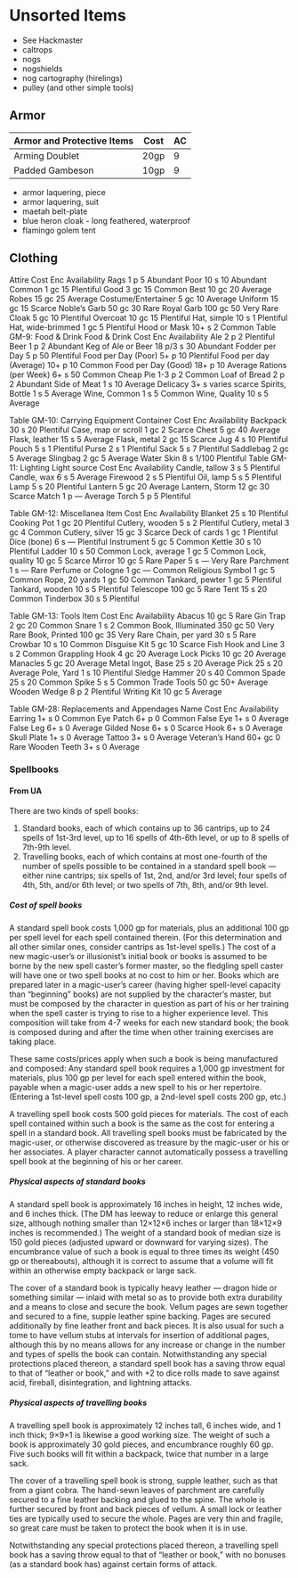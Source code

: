 # Unsorted Items

* See Hackmaster
* caltrops
* nogs
* nogshields
* nog cartography (hirelings)
* pulley (and other simple tools)

## Armor

| Armor and Protective Items | Cost | AC |
| ---------------------------|------|----|
| Arming Doublet             | 20gp | 9 |
| Padded Gambeson            | 10gp | 9 |

* armor laquering, piece
* armor laquering, suit
* maetah belt-plate
* blue heron cloak - long feathered, waterproof
* flamingo golem tent

## Clothing

Attire Cost Enc Availability
Rags 1 p 5 Abundant
Poor 10 s 10 Abundant
Common 1 gc 15 Plentiful
Good 3 gc 15 Common
Best 10 gc 20 Average
Robes 15 gc 25 Average
Costume/Entertainer 5 gc 10 Average
Uniform 15 gc 15 Scarce
Noble’s Garb 50 gc 30 Rare
Royal Garb 100 gc 50 Very Rare
Cloak 5 gc 10 Plentiful
Overcoat 10 gc 15 Plentiful
Hat, simple 10 s 1 Plentiful
Hat, wide-brimmed 1 gc 5 Plentiful
Hood or Mask 10+ s 2 Common
Table GM-9: Food & Drink
Food & Drink Cost Enc Availability
Ale 2 p 2 Plentiful
Beer 1 p 2 Abundant
Keg of Ale or Beer 18 p/3 s 30 Abundant
Fodder per Day 5 p 50 Plentiful
Food per Day (Poor) 5+ p 10 Plentiful
Food per day (Average) 10+ p 10 Common
Food per Day (Good) 18+ p 10 Average
Rations (per Week) 6+ s 50 Common
Cheap Pie 1-3 p 2 Common
Loaf of Bread 2 p 2 Abundant
Side of Meat 1 s 10 Average
Delicacy 3+ s varies scarce
Spirits, Bottle 1 s 5 Average
Wine, Common 1 s 5 Common
Wine, Quality 10 s 5 Average

Table GM-10:
Carrying Equipment
Container Cost Enc Availability
Backpack 30 s 20 Plentiful
Case, map or scroll 1 gc 2 Scarce
Chest 5 gc 40 Average
Flask, leather 15 s 5 Average
Flask, metal 2 gc 15 Scarce
Jug 4 s 10 Plentiful
Pouch 5 s 1 Plentiful
Purse 2 s 1 Plentiful
Sack 5 s 7 Plentiful
Saddlebag 2 gc 5 Average
Slingbag 2 gc 5 Average
Water Skin 8 s 1/100 Plentiful
Table GM-11: Lighting
Light source Cost Enc Availability
Candle, tallow 3 s 5 Plentiful
Candle, wax 6 s 5 Average
Firewood 2 s 5 Plentiful
Oil, lamp 5 s 5 Plentiful
Lamp 5 s 20 Plentiful
Lantern 5 gc 20 Average
Lantern, Storm 12 gc 30 Scarce
Match 1 p — Average
Torch 5 p 5 Plentiful

Table GM-12:
Miscellanea
Item Cost Enc Availability
Blanket 25 s 10 Plentiful
Cooking Pot 1 gc 20 Plentiful
Cutlery, wooden 5 s 2 Plentiful
Cutlery, metal 3 gc 4 Common
Cutlery, silver 15 gc 3 Scarce
Deck of cards 1 gc 1 Plentiful
Dice (bone) 6 s — Plentiful
Instrument 5 gc 5 Common
Kettle 30 s 10 Plentiful
Ladder 10 s 50 Common
Lock, average 1 gc 5 Common
Lock, quality 10 gc 5 Scarce
Mirror 10 gc 5 Rare
Paper 5 s — Very Rare
Parchment 1 s — Rare
Perfume or Cologne 1 gc — Common
Religious Symbol 1 gc 5 Common
Rope, 20 yards 1 gc 50 Common
Tankard, pewter 1 gc 5 Plentiful
Tankard, wooden 10 s 5 Plentiful
Telescope 100 gc 5 Rare
Tent 15 s 20 Common
Tinderbox 30 s 5 Plentiful

Table GM-13: Tools
Item Cost Enc Availability
Abacus 10 gc 5 Rare
Gin Trap 2 gc 20 Common
Snare 1 s 2 Common
Book, Illuminated 350 gc 50 Very Rare
Book, Printed 100 gc 35 Very Rare
Chain, per yard 30 s 5 Rare
Crowbar 10 s 10 Common
Disguise Kit 5 gc 10 Scarce
Fish Hook and Line 3 s 2 Common
Grappling Hook 4 gc 20 Average
Lock Picks 10 gc 20 Average
Manacles 5 gc 20 Average
Metal Ingot, Base 25 s 20 Average
Pick 25 s 20 Average
Pole, Yard 1 s 10 Plentiful
Sledge Hammer 20 s 40 Common
Spade 25 s 20 Common
Spike 5 s 5 Common
Trade Tools 50 gc 50+ Average
Wooden Wedge 8 p 2 Plentiful
Writing Kit 10 gc 5 Average

Table GM-28:
Replacements and Appendages
Name Cost Enc Availability
Earring 1+ s 0 Common
Eye Patch 6+ p 0 Common
False Eye 1+ s 0 Average
False Leg 6+ s 0 Average
Gilded Nose 6+ s 0 Scarce
Hook 6+ s 0 Average
Skull Plate 1+ s 0 Average
Tattoo 3+ s 0 Average
Veteran’s Hand 60+ gc 0 Rare
Wooden Teeth 3+ s 0 Average

### Spellbooks

#### From UA
There are two kinds of spell books:
1. Standard books, each of which contains up to 36 cantrips, up to 24 spells of 1st-3rd level, up to 16 spells of 4th-6th level, or up to 8 spells of 7th-9th level.
2. Travelling books, each of which contains at most one-fourth of the number of spells possible to be contained in a standard spell book — either nine cantrips; six spells of 1st, 2nd, and/or 3rd level; four spells of 4th, 5th, and/or 6th level; or two spells of 7th, 8th, and/or 9th level. 

##### Cost of spell books
A standard spell book costs 1,000 gp for materials, plus an additional 100 gp per spell level for each spell contained therein. (For this determination and all other similar ones, consider cantrips as 1st-level spells.) The cost of a new magic-user’s or illusionist’s initial book or books is assumed to be borne by the new spell caster’s former master, so the fledgling spell caster will have one or two spell books at no cost to him or her. Books which are prepared later in a magic-user’s career (having higher spell-level capacity than “beginning” books) are not supplied by the character’s master, but must be composed by the character in question as part of his or her training when the spell caster is trying to rise to a higher experience level. This composition will take from 4-7 weeks for each new standard book;  the book is composed during and after the time when other training exercises are
taking place.

These same costs/prices apply when such a book is being manufactured and composed: Any standard spell book requires a 1,000 gp investment for materials, plus 100 gp per level for each spell entered within the book, payable when a magic-user adds a new spell to his or her repertoire. (Entering a 1st-level spell costs 100 gp, a 2nd-level spell
costs 200 gp, etc.)

A travelling spell book costs 500 gold pieces for materials. The cost of each spell contained within such a book is the same as the cost for entering a spell in a standard book. All travelling spell books must be fabricated by the magic-user, or otherwise discovered as treasure by the magic-user or his or her associates. A player character cannot automatically possess a travelling spell book at the beginning of his or her career.

##### Physical aspects of standard books
A standard spell book is approximately 16 inches in height, 12 inches wide, and 6 inches thick. (The DM has leeway to reduce or enlarge this general size, although nothing smaller than 12×12×6 inches or larger than 18×12×9 inches is recommended.) The weight of a standard book of median size is 150 gold pieces (adjusted upward or downward for
varying sizes). The encumbrance value of such a book is equal to three times its weight (450 gp or thereabouts), although it is correct to assume that a volume will fit within an otherwise empty backpack or large sack.

The cover of a standard book is typically heavy leather — dragon hide or something similar — inlaid with metal so as to provide both extra durability and a means to close and secure the book. Vellum pages are sewn together and secured to a fine, supple leather spine backing. Pages are secured additionally by fine leather front and back pieces. It is also usual for such a tome to have vellum stubs at intervals for insertion of additional pages, although this by no means allows for any increase or change in the number and types of spells the book can contain. Notwithstanding any special protections placed thereon, a standard spell book has a saving throw equal to that of “leather or book,” and with +2 to dice rolls made to save against acid, fireball, disintegration, and lightning attacks.

##### Physical aspects of travelling books
A travelling spell book is approximately 12 inches tall, 6 inches wide, and 1 inch thick; 9×9×1 is likewise a good working size. The weight of such a book is approximately 30 gold pieces, and encumbrance roughly 60 gp. Five such books will fit within a backpack, twice that number in a large sack.

The cover of a travelling spell book is strong, supple leather, such as that from a giant cobra. The hand-sewn leaves of parchment are carefully secured to a fine leather backing and glued to the spine. The whole is further secured by front and back pieces of vellum. A small lock or leather ties are typically used to secure the whole. Pages are very thin and fragile, so great care must be taken to protect the book when it is in use.

Notwithstanding any special protections placed thereon, a travelling spell book has a saving throw equal to that of “leather or book,” with no bonuses (as a standard book has) against certain forms of attack.
